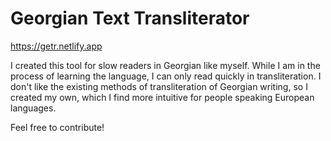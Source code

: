 # Georgian Text Transliterator

https://getr.netlify.app

I created this tool for slow readers in Georgian like myself. While I am in the process of learning the language, I can only read quickly in transliteration. I don't like the existing methods of transliteration of Georgian writing, so I created my own, which I find more intuitive for people speaking European languages.

Feel free to contribute!
